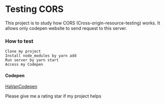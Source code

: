 # Testing CORS

This project is to study how CORS (Cross-origin-resource-testing) works. It allows only codepen website to send request to this server.

### How to test

```
Clone my project
Install node_modules by yarn add
Run server by yarn start
Access my Codepen
```

#### Codepen

[HaVanCodepen](https://codepen.io/HaVan246/pen/exPXWQ)

Please give me a rating star if my project helps

